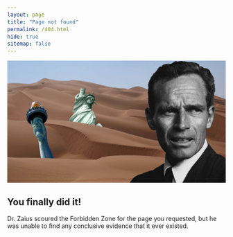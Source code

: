 ```yaml
---
layout: page
title: "Page not found"
permalink: /404.html
hide: true
sitemap: false
---
```

![The Forbidden Zone](/img/apes-404.jpg)

## You finally did it!

Dr. Zaius scoured the Forbidden Zone for the page you requested, but he was unable to find any conclusive evidence that it ever existed.
